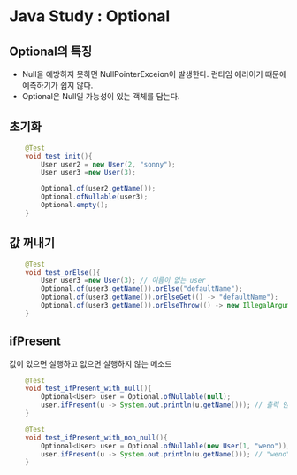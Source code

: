 # Java Study : Optional

## Optional의 특징

- Null을 예방하지 못하면 NullPointerExceion이 발생한다. 런타임 에러이기 떄문에 예측하기가 쉽지 않다.
- Optional은 Null일 가능성이 있는 객체를 담는다.

## 초기화

```java
    @Test
    void test_init(){
        User user2 = new User(2, "sonny");
        User user3 =new User(3);

        Optional.of(user2.getName());
        Optional.ofNullable(user3);
        Optional.empty();
    }
```

## 값 꺼내기

```java
    @Test
    void test_orElse(){
        User user3 =new User(3); // 이름이 없는 user
        Optional.of(user3.getName()).orElse("defaultName");
        Optional.of(user3.getName()).orElseGet(() -> "defaultName");
        Optional.of(user3.getName()).orElseThrow(() -> new IllegalArgumentException());
    }
```

## ifPresent

값이 있으면 실행하고 없으면 실행하지 않는 메소드

```java
    @Test
    void test_ifPresent_with_null(){
        Optional<User> user = Optional.ofNullable(null);
        user.ifPresent(u -> System.out.println(u.getName())); // 출력 안함
    }

    @Test
    void test_ifPresent_with_non_null(){
        Optional<User> user = Optional.ofNullable(new User(1, "weno"));
        user.ifPresent(u -> System.out.println(u.getName())); // "weno" 출력
    }
```
